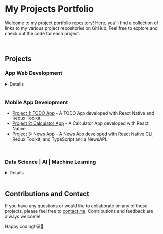 # My Projects Portfolio

Welcome to my project portfolio repository! Here, you'll find a collection of links to my various project repositories on GitHub. Feel free to explore and check out the code for each project.

<br>

## Projects

### App Web Development

<details>
Coming soon 😳
</details>

<br>

### Mobile App Development

- [Project 1: TODO App](https://github.com/andreaintech/todo-app-redux-react-native) - A TODO App developed with React Native and Redux Toolkit.
- [Project 2: Calculator App](https://github.com/andreaintech/React-Native-Calculator) - A Calculator App developed with React Native.
- [Project 3: News App](https://github.com/andreaintech/News-App-React-Native) - A News App developed with React Native CLI, Redux Toolkit, and TypeScript and a NewsAPI.

<br>

### Data Science | AI | Machine Learning

<details>
Coming soon 😳
</details>

<br>

## Contributions and Contact

If you have any questions or would like to collaborate on any of these projects, please feel free to [contact me](mailto:adasilvapdev@gmail.com). Contributions and feedback are always welcome!

Happy coding! 💻🚀
